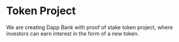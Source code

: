 # Token Project

We are creating Dapp Bank with proof of stake token project, where investors can earn interest in the form of a new token.  
